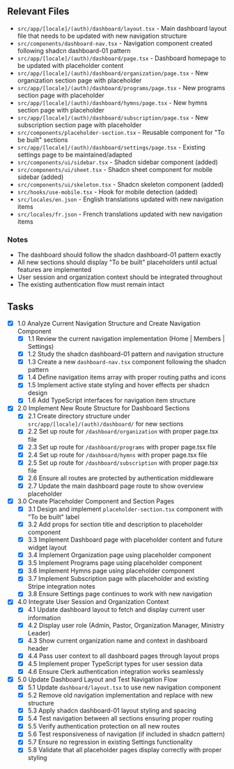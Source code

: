 ## Relevant Files

- `src/app/[locale]/(auth)/dashboard/layout.tsx` - Main dashboard layout file that needs to be updated with new navigation structure
- `src/components/dashboard-nav.tsx` - Navigation component created following shadcn dashboard-01 pattern
- `src/app/[locale]/(auth)/dashboard/page.tsx` - Dashboard homepage to be updated with placeholder content
- `src/app/[locale]/(auth)/dashboard/organization/page.tsx` - New organization section page with placeholder
- `src/app/[locale]/(auth)/dashboard/programs/page.tsx` - New programs section page with placeholder
- `src/app/[locale]/(auth)/dashboard/hymns/page.tsx` - New hymns section page with placeholder
- `src/app/[locale]/(auth)/dashboard/subscription/page.tsx` - New subscription section page with placeholder
- `src/components/placeholder-section.tsx` - Reusable component for "To be built" sections
- `src/app/[locale]/(auth)/dashboard/settings/page.tsx` - Existing settings page to be maintained/adapted
- `src/components/ui/sidebar.tsx` - Shadcn sidebar component (added)
- `src/components/ui/sheet.tsx` - Shadcn sheet component for mobile sidebar (added)
- `src/components/ui/skeleton.tsx` - Shadcn skeleton component (added)
- `src/hooks/use-mobile.tsx` - Hook for mobile detection (added)
- `src/locales/en.json` - English translations updated with new navigation items
- `src/locales/fr.json` - French translations updated with new navigation items

### Notes

- The dashboard should follow the shadcn dashboard-01 pattern exactly
- All new sections should display "To be built" placeholders until actual features are implemented
- User session and organization context should be integrated throughout
- The existing authentication flow must remain intact

## Tasks

- [x] 1.0 Analyze Current Navigation Structure and Create Navigation Component
  - [x] 1.1 Review the current navigation implementation (Home | Members | Settings)
  - [x] 1.2 Study the shadcn dashboard-01 pattern and navigation structure
  - [x] 1.3 Create a new `dashboard-nav.tsx` component following the shadcn pattern
  - [x] 1.4 Define navigation items array with proper routing paths and icons
  - [x] 1.5 Implement active state styling and hover effects per shadcn design
  - [x] 1.6 Add TypeScript interfaces for navigation item structure

- [x] 2.0 Implement New Route Structure for Dashboard Sections
  - [x] 2.1 Create directory structure under `src/app/[locale]/(auth)/dashboard/` for new sections
  - [x] 2.2 Set up route for `/dashboard/organization` with proper page.tsx file
  - [x] 2.3 Set up route for `/dashboard/programs` with proper page.tsx file
  - [x] 2.4 Set up route for `/dashboard/hymns` with proper page.tsx file
  - [x] 2.5 Set up route for `/dashboard/subscription` with proper page.tsx file
  - [x] 2.6 Ensure all routes are protected by authentication middleware
  - [x] 2.7 Update the main dashboard page route to show overview placeholder

- [x] 3.0 Create Placeholder Component and Section Pages
  - [x] 3.1 Design and implement `placeholder-section.tsx` component with "To be built" label
  - [x] 3.2 Add props for section title and description to placeholder component
  - [x] 3.3 Implement Dashboard page with placeholder content and future widget layout
  - [x] 3.4 Implement Organization page using placeholder component
  - [x] 3.5 Implement Programs page using placeholder component
  - [x] 3.6 Implement Hymns page using placeholder component
  - [x] 3.7 Implement Subscription page with placeholder and existing Stripe integration notes
  - [x] 3.8 Ensure Settings page continues to work with new navigation

- [x] 4.0 Integrate User Session and Organization Context
  - [x] 4.1 Update dashboard layout to fetch and display current user information
  - [x] 4.2 Display user role (Admin, Pastor, Organization Manager, Ministry Leader)
  - [x] 4.3 Show current organization name and context in dashboard header
  - [x] 4.4 Pass user context to all dashboard pages through layout props
  - [x] 4.5 Implement proper TypeScript types for user session data
  - [x] 4.6 Ensure Clerk authentication integration works seamlessly

- [x] 5.0 Update Dashboard Layout and Test Navigation Flow
  - [x] 5.1 Update `dashboard/layout.tsx` to use new navigation component
  - [x] 5.2 Remove old navigation implementation and replace with new structure
  - [x] 5.3 Apply shadcn dashboard-01 layout styling and spacing
  - [x] 5.4 Test navigation between all sections ensuring proper routing
  - [x] 5.5 Verify authentication protection on all new routes
  - [x] 5.6 Test responsiveness of navigation (if included in shadcn pattern)
  - [x] 5.7 Ensure no regression in existing Settings functionality
  - [x] 5.8 Validate that all placeholder pages display correctly with proper styling
